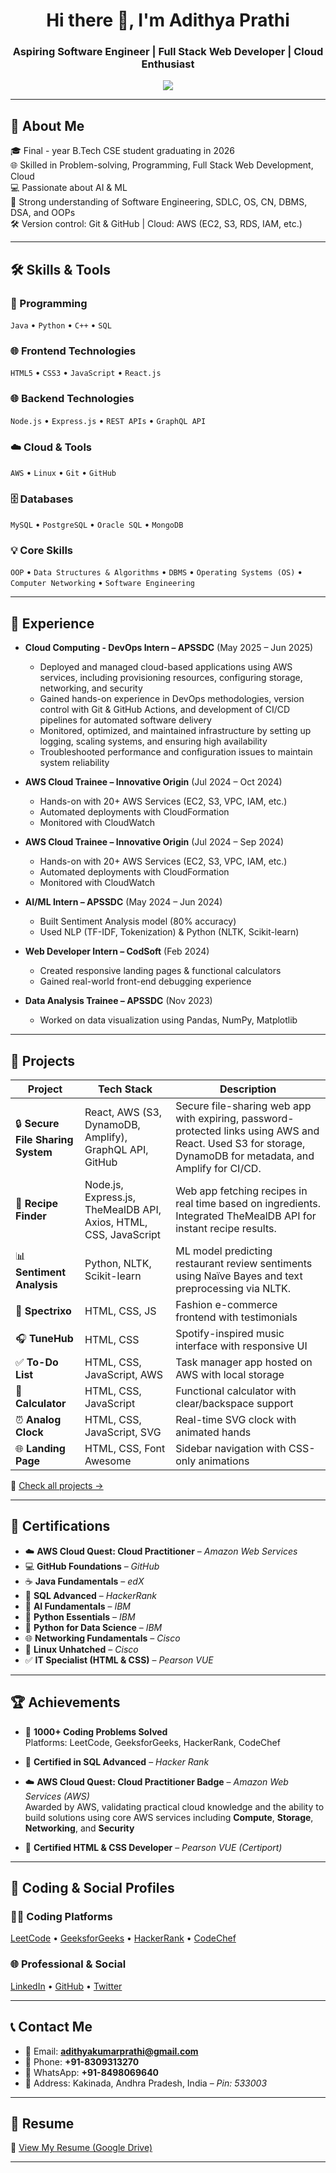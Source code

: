 <h1 align="center">Hi there 👋, I'm Adithya Prathi</h1>
<h3 align="center">Aspiring Software Engineer | Full Stack Web Developer | Cloud Enthusiast </h3>

<p align="center">
  <img src="https://readme-typing-svg.herokuapp.com?center=true&lines=Passionate+about+Software+Development+%26+Cloud;Full Stack Web+Developer+%7C+AWS+Explorer+%7C+ML+Learner;Always+Learning+New+Tech!&duration=8000&speed=70&width=500&height=45" />
</p>

---

## 📌 About Me

🎓 Final - year B.Tech CSE student graduating in 2026  
🌐 Skilled in Problem-solving, Programming, Full Stack Web Development, Cloud  
💻 Passionate about AI & ML  
🧠 Strong understanding of Software Engineering, SDLC, OS, CN, DBMS, DSA, and OOPs  
🛠️ Version control: Git & GitHub | Cloud: AWS (EC2, S3, RDS, IAM, etc.)  

---

## 🛠 Skills & Tools

### 🚀 Programming
`Java` • `Python` • `C++` • `SQL`

### 🌐 Frontend Technologies
`HTML5` • `CSS3` • `JavaScript` • `React.js`

### 🌐 Backend Technologies
`Node.js` • `Express.js` • `REST APIs` • `GraphQL API`

### ☁️ Cloud & Tools
`AWS` • `Linux` • `Git` • `GitHub`

### 🗄️ Databases
`MySQL` • `PostgreSQL` • `Oracle SQL` • `MongoDB`

### 💡 Core Skills  
`OOP` • `Data Structures & Algorithms` • `DBMS` • `Operating Systems (OS)` • `Computer Networking` • `Software Engineering`

---

## 💼 Experience
- **Cloud Computing - DevOps Intern – APSSDC** (May 2025 – Jun 2025)  
  - Deployed and managed cloud-based applications using AWS services, including provisioning resources, configuring storage, networking, and security
  - Gained hands-on experience in DevOps methodologies, version control with Git & GitHub Actions, and development of CI/CD pipelines for automated software delivery
  - Monitored, optimized, and maintained infrastructure by setting up logging, scaling systems, and ensuring high availability
  - Troubleshooted performance and configuration issues to maintain system reliability

- **AWS Cloud Trainee – Innovative Origin** (Jul 2024 – Oct 2024)  
  - Hands-on with 20+ AWS Services (EC2, S3, VPC, IAM, etc.)
  - Automated deployments with CloudFormation  
  - Monitored with CloudWatch

- **AWS Cloud Trainee – Innovative Origin** (Jul 2024 – Sep 2024)  
  - Hands-on with 20+ AWS Services (EC2, S3, VPC, IAM, etc.)
  - Automated deployments with CloudFormation  
  - Monitored with CloudWatch  

- **AI/ML Intern – APSSDC** (May 2024 – Jun 2024)  
  - Built Sentiment Analysis model (80% accuracy)  
  - Used NLP (TF-IDF, Tokenization) & Python (NLTK, Scikit-learn)

- **Web Developer Intern – CodSoft** (Feb 2024)  
  - Created responsive landing pages & functional calculators  
  - Gained real-world front-end debugging experience

- **Data Analysis Trainee – APSSDC** (Nov 2023)  
  - Worked on data visualization using Pandas, NumPy, Matplotlib 

---

## 🌟 Projects

| Project | Tech Stack | Description |
|---------|------------|-------------|
| 🔒 **Secure File Sharing System** | React, AWS (S3, DynamoDB, Amplify), GraphQL API, GitHub | Secure file-sharing web app with expiring, password-protected links using AWS and React. Used S3 for storage, DynamoDB for metadata, and Amplify for CI/CD. |
| 🍲 **Recipe Finder** | Node.js, Express.js, TheMealDB API, Axios, HTML, CSS, JavaScript | Web app fetching recipes in real time based on ingredients. Integrated TheMealDB API for instant recipe results. |
| 📊 **Sentiment Analysis** | Python, NLTK, Scikit-learn | ML model predicting restaurant review sentiments using Naïve Bayes and text preprocessing via NLTK. |
| 🛒 **Spectrixo** | HTML, CSS, JS | Fashion e-commerce frontend with testimonials |
| 🎧 **TuneHub** | HTML, CSS | Spotify-inspired music interface with responsive UI |
| ✅ **To-Do List** | HTML, CSS, JavaScript, AWS | Task manager app hosted on AWS with local storage |
| 🔢 **Calculator** | HTML, CSS, JavaScript | Functional calculator with clear/backspace support |
| ⏰ **Analog Clock** | HTML, CSS, JavaScript, SVG | Real-time SVG clock with animated hands |
| 🌐 **Landing Page** | HTML, CSS, Font Awesome | Sidebar navigation with CSS-only animations |  

🔗 [Check all projects →](https://github.com/ADITHYA2026/Projects)

---

## 📜 Certifications

- ☁️ **AWS Cloud Quest: Cloud Practitioner** – *Amazon Web Services*  
- 💻 **GitHub Foundations** – *GitHub*  
- ☕ **Java Fundamentals** – *edX*  
- 🧮 **SQL Advanced** – *HackerRank*  
- 🧠 **AI Fundamentals** – *IBM*  
- 🐍 **Python Essentials** – *IBM*  
- 🐍 **Python for Data Science** – *IBM*  
- 🌐 **Networking Fundamentals** – *Cisco*  
- 🐧 **Linux Unhatched** – *Cisco*  
- ✅ **IT Specialist (HTML & CSS)** – *Pearson VUE*  

---

## 🏆 Achievements

- 🧩 **1000+ Coding Problems Solved**  
  Platforms: LeetCode, GeeksforGeeks, HackerRank, CodeChef

- 📜 **Certified in SQL Advanced** – *Hacker Rank*  

- ☁️ **AWS Cloud Quest: Cloud Practitioner Badge** – *Amazon Web Services (AWS)*  
  Awarded by AWS, validating practical cloud knowledge and the ability to build solutions using core AWS services including **Compute**, **Storage**, **Networking**, and **Security**

- 📜 **Certified HTML & CSS Developer** – *Pearson VUE (Certiport)*  

---

## 🔗 Coding & Social Profiles

### 👨‍💻 Coding Platforms
[LeetCode](https://leetcode.com/ADITYA_PRATHI/) • [GeeksforGeeks](https://auth.geeksforgeeks.org/user/aditya_prathi2005) • [HackerRank](https://www.hackerrank.com/profile/22P31A0540) • [CodeChef](https://www.codechef.com/users/sriaditya2608)

### 🌐 Professional & Social
[LinkedIn](https://www.linkedin.com/in/adithyakumarprathi) • [GitHub](https://github.com/ADITHYA2026) • [Twitter](https://x.com/HereIsAdithya)

---

## 📞 Contact Me

- 📧 Email: **adithyakumarprathi@gmail.com**  
- 📱 Phone: **+91-8309313270**  
- 💬 WhatsApp: **+91-8498069640**  
- 📍 Address: Kakinada, Andhra Pradesh, India – *Pin: 533003*

---

## 📄 Resume

🔻 [View My Resume (Google Drive)](https://drive.google.com/file/d/12RfSmsSsGbS1r_z1pSv5aYxzstFaQzhY/view?usp=drive_link)

---
